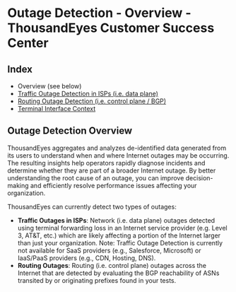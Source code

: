 # Outage Detection - Overview - ThousandEyes Customer Success Center

## Index <a id="recommended-reading-order"></a>

* Overview \(see below\)
* [Traffic Outage Detection in ISPs \(i.e. data plane\)](https://success.thousandeyes.com/ViewArticle?articleIdParam=kA0E0000000CmsjKAC)
* [Routing Outage Detection \(i.e. control plane / BGP\)](https://success.thousandeyes.com/ViewArticle?articleIdParam=kA0E0000000CmsmKAC)
* [Terminal Interface Context](https://success.thousandeyes.com/ViewArticle?articleIdParam=kA0E0000000CmsiKAC)

## Outage Detection Overview

ThousandEyes aggregates and analyzes de-identified data generated from its users to understand when and where Internet outages may be occurring. The resulting insights help operators rapidly diagnose incidents and determine whether they are part of a broader Internet outage. By better understanding the root cause of an outage, you can improve decision-making and efficiently resolve performance issues affecting your organization.

ThousandEyes can currently detect two types of outages:

* **Traffic Outages in ISPs**: Network \(i.e. data plane\) outages detected using terminal forwarding loss in an Internet service provider \(e.g. Level 3, AT&T, etc.\) which are likely affecting a portion of the Internet larger than just your organization. Note: Traffic Outage Detection is currently not available for SaaS providers \(e.g., Salesforce, Microsoft\) or IaaS/PaaS providers \(e.g., CDN, Hosting, DNS\).
* **Routing Outages**: Routing \(i.e. control plane\) outages across the Internet that are detected by evaluating the BGP reachability of ASNs transited by or originating prefixes found in your tests.

